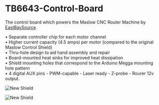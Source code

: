 # TB6643-Control-Board
The control board which powers the Maslow CNC Router Machine by
[EastBaySource](https://www.eastbaysource.com).

•	Separate controller chip for each motor channel </br>
•	Higher current capacity (4.5 amps) per motor (compared to the original Maslow Control Shield)</br>
•	Thru-hole design to aid hand assembly and repair</br>
•	Board-mounted heat sinks for improved heat dissipation</br>
•	Shield mounting holes that correspond to the Arduino Megga mounting hole pattern</br>
•	4 digital AUX pins - PWM-capable - Laser ready - Z-probe - Rourer 12v output.</br>


![New Shield](https://github.com/EBS-Maslow/TB6643-Control-Board/blob/main/Shield_v1.5b.jpg)

![New Shield](https://github.com/EBS-Maslow/TB6643-Control-Board/blob/main/TB_specs.gif)



